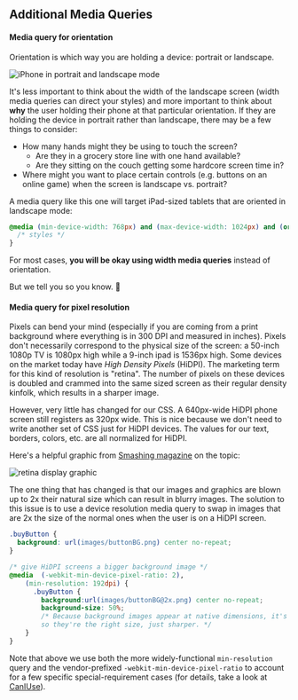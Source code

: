 ## Additional Media Queries

#### Media query for orientation

Orientation is which way you are holding a device: portrait or landscape.

![iPhone in portrait and landscape mode](https://hychalknotes.s3.amazonaws.com/iPhone-5-Black-White-MockUp.png)

It's less important to think about the width of the landscape screen (width media queries can direct your styles) and more important to think about **why** the user holding their phone at that particular orientation. If they are holding the device in portrait rather than landscape, there may be a few things to consider:

  * How many hands might they be using to touch the screen? 
    * Are they in a grocery store line with one hand available? 
    * Are they sitting on the couch getting some hardcore screen time in?
  * Where might you want to place certain controls (e.g. buttons on an online game) when the screen is landscape vs. portrait?

A media query like this one will target iPad-sized tablets that are oriented in landscape mode:

```css
@media (min-device-width: 768px) and (max-device-width: 1024px) and (orientation: landscape) {
  /* styles */
}
```

For most cases, **you will be okay using width media queries** instead of orientation. 

But we tell you so you know. 🙏

#### Media query for pixel resolution

Pixels can bend your mind (especially if you are coming from a print background where everything is in 300 DPI and measured in inches). Pixels don't necessarily correspond to the physical size of the screen: a 50-inch 1080p TV is 1080px high while a 9-inch ipad is 1536px high. Some devices on the market today have _High Density Pixels_ (HiDPI). The marketing term for this kind of resolution is "retina". The number of pixels on these devices is doubled and crammed into the same sized screen as their regular density kinfolk, which results in a sharper image.

However, very little has changed for our CSS. A 640px-wide HiDPI phone screen still registers as 320px wide. This is nice because we don't need to write another set of CSS just for HiDPI devices. The values for our text, borders, colors, etc. are all normalized for HiDPI.

Here's a helpful graphic from [Smashing magazine](https://www.smashingmagazine.com/2012/08/towards-retina-web/) on the topic:

![retina display graphic](https://hychalknotes.s3.amazonaws.com/standard-retina-comparison.png)

The one thing that has changed is that our images and graphics are blown up to 2x their natural size which can result in blurry images. The solution to this issue is to use a device resolution media query to swap in images that are 2x the size of the normal ones when the user is on a HiDPI screen.

```css
.buyButton {
  background: url(images/buttonBG.png) center no-repeat;
}

/* give HiDPI screens a bigger background image */
@media  (-webkit-min-device-pixel-ratio: 2), 
    (min-resolution: 192dpi) {
      .buyButton {
        background:url(images/buttonBG@2x.png) center no-repeat;
        background-size: 50%;
        /* Because background images appear at native dimensions, it's recommended to scale the retina-sized images down to 50% 
        so they're the right size, just sharper. */
    }
}
```

Note that above we use both the more widely-functional `min-resolution` query and the vendor-prefixed `-webkit-min-device-pixel-ratio` to account for a few specific special-requirement cases (for details, take a look at [CanIUse](https://caniuse.com/#feat=css-media-resolution)).